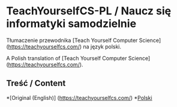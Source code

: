 # TeachYourselfCS-PL / Naucz się informatyki samodzielnie

Tłumaczenie przewodnika [Teach Yourself Computer Science] (https://teachyourselfcs.com/) na język polski.

A Polish translation of [Teach Yourself Computer Science] (https://teachyourselfcs.com/).

## Treść / Content
*[Original (English)] (https://teachyourselfcs.com/)
*[Polski](TeachYourselfCS-PL.md)
